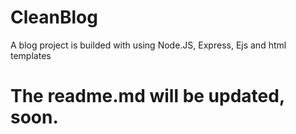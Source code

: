# CleanBlog
A blog project is builded with using Node.JS, Express, Ejs and html templates

# The readme.md will be updated, soon.
